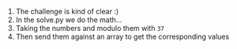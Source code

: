  1. The challenge is kind of clear :)
 1. In the solve.py we do the math...
 1. Taking the numbers and modulo them with `37`
 1. Then send them against an array to get the corresponding values

